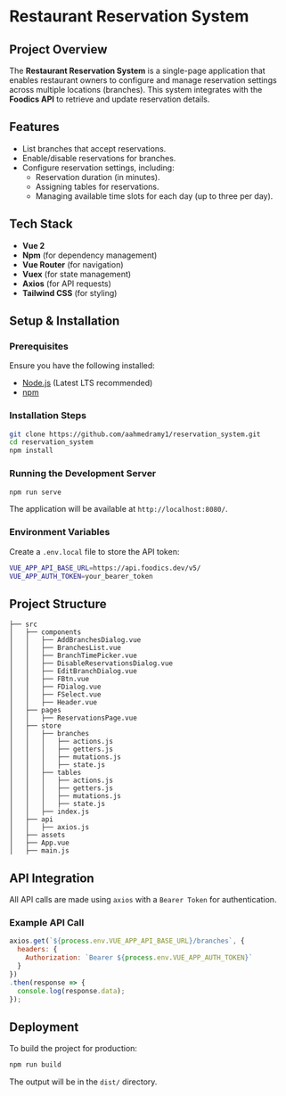 # Restaurant Reservation System

## Project Overview
The **Restaurant Reservation System** is a single-page application that enables restaurant owners to configure and manage reservation settings across multiple locations (branches). This system integrates with the **Foodics API** to retrieve and update reservation details.

## Features
- List branches that accept reservations.
- Enable/disable reservations for branches.
- Configure reservation settings, including:
    - Reservation duration (in minutes).
    - Assigning tables for reservations.
    - Managing available time slots for each day (up to three per day).

## Tech Stack
- **Vue 2**
- **Npm** (for dependency management)
- **Vue Router** (for navigation)
- **Vuex** (for state management)
- **Axios** (for API requests)
- **Tailwind CSS** (for styling)

## Setup & Installation

### Prerequisites
Ensure you have the following installed:
- [Node.js](https://nodejs.org/) (Latest LTS recommended)
- [npm](https://npmjs.com/)

### Installation Steps
```sh
git clone https://github.com/aahmedramy1/reservation_system.git
cd reservation_system
npm install
```

### Running the Development Server
```sh
npm run serve
```
The application will be available at `http://localhost:8080/`.

### Environment Variables
Create a `.env.local` file to store the API token:
```sh
VUE_APP_API_BASE_URL=https://api.foodics.dev/v5/
VUE_APP_AUTH_TOKEN=your_bearer_token
```

## Project Structure
```
├── src
│   ├── components
│   │   ├── AddBranchesDialog.vue
│   │   ├── BranchesList.vue
│   │   ├── BranchTimePicker.vue
│   │   ├── DisableReservationsDialog.vue
│   │   ├── EditBranchDialog.vue
│   │   ├── FBtn.vue
│   │   ├── FDialog.vue
│   │   ├── FSelect.vue
│   │   ├── Header.vue
│   ├── pages
│   │   ├── ReservationsPage.vue
│   ├── store
│   │   ├── branches
│   │   │   ├── actions.js
│   │   │   ├── getters.js
│   │   │   ├── mutations.js
│   │   │   ├── state.js
│   │   ├── tables
│   │   │   ├── actions.js
│   │   │   ├── getters.js
│   │   │   ├── mutations.js
│   │   │   ├── state.js
│   │   ├── index.js
│   ├── api
│   │   ├── axios.js
│   ├── assets
│   ├── App.vue
│   ├── main.js
```

## API Integration
All API calls are made using `axios` with a `Bearer Token` for authentication.
### Example API Call
```js
axios.get(`${process.env.VUE_APP_API_BASE_URL}/branches`, {
  headers: {
    Authorization: `Bearer ${process.env.VUE_APP_AUTH_TOKEN}`
  }
})
.then(response => {
  console.log(response.data);
});
```


## Deployment
To build the project for production:
```sh
npm run build
```
The output will be in the `dist/` directory.


